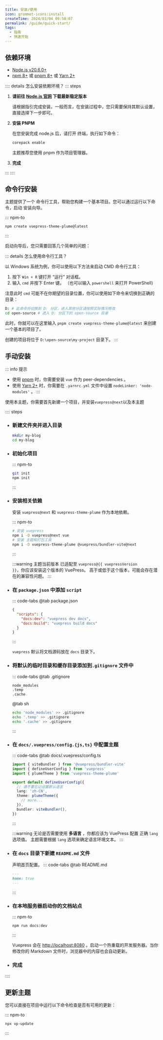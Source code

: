 ```yaml
---
title: 安装/使用
icon: grommet-icons:install
createTime: 2024/03/04 09:50:07
permalink: /guide/quick-start/
tags:
  - 指南
  - 快速开始
---
```


<script setup>
const vuepressVersion = __VUEPRESS_VERSION__
</script>

## 依赖环境

- [Node.js v20.6.0+](https://nodejs.org/)
- [npm 8+](https://www.npmjs.com/) 或 [pnpm 8+](https://pnpm.io/zh/) 或 [Yarn 2+](https://yarnpkg.com/)

:::: details 怎么安装依赖环境？
::: steps

1. **请前往 [Node.js 官网](https://nodejs.org/zh-cn) 下载最新稳定版本**

   请根据指引完成安装，一般而言，在安装过程中，您只需要保持其默认设置，直接选择下一步即可。

2. **安装 PNPM**

   在您安装完成 node.js 后，请打开 终端，执行如下命令：

   ```sh
   corepack enable
   ```

   主题推荐您使用 pnpm 作为项目管理器。

3. **完成**

:::
::::

## 命令行安装

主题提供了一个 命令行工具，帮助您构建一个基本项目。您可以通过运行以下命令，启动 安装向导。

::: npm-to

```sh
npm create vuepress-theme-plume@latest
```

:::

启动向导后，您只需要回答几个简单的问题：

<!-- @include: ../snippet/create.snippet.md ---->

::: details 怎么使用命令行工具？

以 Windows 系统为例，你可以使用以下方法来启动 CMD 命令行工具：

1. 按下 `Win + R` 键打开 “运行” 对话框。
2. 输入 `cmd` 并按下 Enter 键。 （也可以输入 `powershell` 来打开 PowerShell）

注意此时 `cmd` 可能不在你期望的目录位置，你可以使用如下命令来切换到正确的目录：

```sh
D: # 此命令将切换到 D: 分区，进入其他分区请按照实际情况修改
cd open-source # 进入 D: 分区下的 open-source 目录
```

此时，你就可以在这里输入 `pnpm create vuepress-theme-plume@latest` 来创建一个基本的项目了。

创建的项目将位于 `D:\open-source\my-project` 目录下。
:::

## 手动安装

::: info 提示

- 使用 [pnpm](https://pnpm.io/zh/) 时，你需要安装 `vue` 作为 peer-dependencies 。
- 使用 [Yarn 2+](https://yarnpkg.com/) 时，你需要在 `.yarnrc.yml` 文件中设置 `nodeLinker: 'node-modules'` 。
:::

使用本主题，你需要首先新建一个项目，并安装`vuepress@next`以及本主题

:::: steps

- ### 新建文件夹并进入目录

  ``` sh :no-line-numbers
  mkdir my-blog
  cd my-blog
  ```

- ### 初始化项目

  ::: npm-to

  ``` sh
  git init
  npm init
  ```

  :::

- ### 安装相关依赖

  安装 `vuepress@next` 和 `vuepress-theme-plume` 作为本地依赖。

  ::: npm-to

  ```sh
  # 安装 vuepress
  npm i -D vuepress@next vue
  # 安装 主题和打包工具
  npm i -D vuepress-theme-plume @vuepress/bundler-vite@next
  ```

  :::

  :::warning
  主题当前版本 已适配至 <code>vuepress@{{ vuepressVersion }}</code>，你应该安装这个版本的 VuePress。
  高于或低于这个版本，可能会存在潜在的兼容性问题。
  :::

- ### 在 `package.json` 中添加 `script`

  ::: code-tabs
  @tab package.json

  ``` json :no-line-numbers
  {
    "scripts": {
      "docs:dev": "vuepress dev docs",
      "docs:build": "vuepress build docs"
    }
  }
  ```

  :::

  `vuepress` 默认将文档源码放在 `docs` 目录下。

- ### 将默认的临时目录和缓存目录添加到`.gitignore` 文件中

  ::: code-tabs
  @tab .gitignore

  ``` txt :no-line-numbers
  node_modules
  .temp
  .cache
  ```

  @tab sh

  ``` sh :no-line-numbers
  echo 'node_modules' >> .gitignore
  echo '.temp' >> .gitignore
  echo '.cache' >> .gitignore
  ```

  :::

- ### 在 `docs/.vuepress/config.{js,ts}` 中配置主题

  ::: code-tabs
  @tab docs/.vuepress/config.ts

  ``` ts :no-line-numbers
  import { viteBundler } from '@vuepress/bundler-vite'
  import { defineUserConfig } from 'vuepress'
  import { plumeTheme } from 'vuepress-theme-plume'

  export default defineUserConfig({
    // 请不要忘记设置默认语言
    lang: 'zh-CN',
    theme: plumeTheme({
      // more...
    }),
    bundler: viteBundler(),
  })
  ```

  :::

  :::warning
  无论是否需要使用 **多语言** ，你都应该为 VuePress 配置 正确 `lang` 选项值。
  主题需要根据 `lang` 选项来确定语言环境文本。
  :::

- ### 在 `docs` 目录下新建 `README.md` 文件

  声明首页配置。
  ::: code-tabs
  @tab README.md

  ``` md :no-line-numbers
  ---
  home: true
  ---
  ```

  :::

- ### 在本地服务器启动你的文档站点

  ::: npm-to

  ``` sh
  npm run docs:dev
  ```

  :::

  Vuepress 会在 [http://localhost:8080](http://localhost:8080) 。启动一个热重载的开发服务器。当你修改你的 Markdown 文件时，浏览器中的内容也会自动更新。

- ### 完成

::::

## 更新主题

您可以直接在项目中运行以下命令检查是否有可用的更新：

::: npm-to

``` sh
npx vp-update
```

:::
